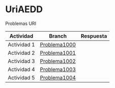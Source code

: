 # UriAEDD

Problemas URI

|Actividad|Branch|Respuesta|
|---|---|---|
|Actividad 1|   [Problema1000](https://github.com/sailenicolas/UriAEED/tree/Problema1000) | 
|Actividad 2|   [Problema1001](https://github.com/sailenicolas/AEDD/tree/Problema1001) | 
|Actividad 3|   [Problema1002](https://github.com/sailenicolas/AEDD/tree/Problema1002) | 
|Actividad 4|   [Problema1003](https://github.com/sailenicolas/AEDD/tree/Problema1003) | 
|Actividad 5|   [Problema1004](https://github.com/sailenicolas/AEDD/tree/Problema1004) | 

